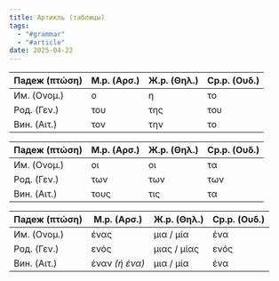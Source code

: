 ```yaml
---
title: Артикль (таблицы)
tags:
  - "#grammar"
  - "#article"
date: 2025-04-22
---
```


| **Падеж (πτώση)** | **М.р. (Αρσ.)** | **Ж.р. (Θηλ.)** | **Ср.р. (Ουδ.)** |
| ----------------- | --------------- | --------------- | ---------------- |
| Им. (Ονομ.)       | ο               | η               | το               |
| Род. (Γεν.)       | του             | της             | του              |
| Вин. (Αιτ.)       | τον             | την             | το               |

| **Падеж (πτώση)** | **М.р. (Αρσ.)** | **Ж.р. (Θηλ.)** | **Ср.р. (Ουδ.)** |
| ----------------- | --------------- | --------------- | ---------------- |
| Им. (Ονομ.)       | οι              | οι              | τα               |
| Род. (Γεν.)       | των             | των             | των              |
| Вин. (Αιτ.)       | τους            | τις             | τα               |

| **Падеж (πτώση)** | **М.р. (Αρσ.)** | **Ж.р. (Θηλ.)** | **Ср.р. (Ουδ.)** |
| ----------------- | --------------- | --------------- | ---------------- |
| Им. (Ονομ.)       | ένας            | μια / μία       | ένα              |
| Род. (Γεν.)       | ενός            | μιας / μίας     | ενός             |
| Вин. (Αιτ.)       | έναν _(ή ένα)_  | μια / μία       | ένα              |

